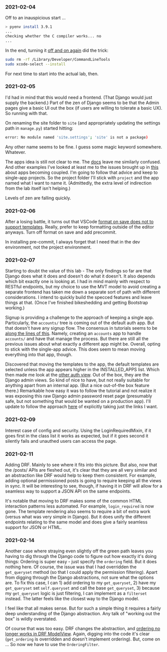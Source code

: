### 2021-02-04

Off to an inauspicious start ...

```sh
> pyenv install 3.9.1
...
checking whether the C compiler works... no
...
```

In the end, turning it [off and on again](https://stackoverflow.com/a/64838849/11495734)
did the trick:

```sh
sudo rm -rf /Library/Developer/CommandLineTools
sudo xcode-select --install
```

For next time to start into the actual lab, then.

### 2021-02-05

I'd had in mind that this would need a frontend. (That Django would just supply the backend.) Part of the zen of Django seems to be that the Admin pages give a basic UI out the box (if users are willing to tolerate a basic UX). So running with that.

On renaming the site folder to `site` (and appropriately updating the settings path in `manage.py`) started hitting:

```sh
error: No module named 'site.settings'; 'site' is not a package)
```

Any other name seems to be fine. I guess some magic keyword somewhere. Whatever.

The apps idea is still not clear to me. The [docs](https://docs.djangoproject.com/en/3.1/intro/tutorial01/#creating-the-polls-app) leave me similarly confused. And other examples I've looked at least me to the issues brought up in [this](https://medium.com/@DoorDash/tips-for-building-high-quality-django-apps-at-scale-a5a25917b2b5) about apps becoming coupled. I'm going to follow that advice and keep to single-app projects. So the project folder I'll stick with `project` and the app named what I want to name it. (Admittedly, the extra level of indirection from the lab itself isn't helping.)

Levels of zen are falling quickly.

### 2021-02-06

After a losing battle, it turns out that VSCode [format on save does not to support templates](https://forum.djangoproject.com/t/automatic-formatting-of-django-templates/341). Really, prefer to keep formatting outside of the editor anyways. Turn off format on save and add precommit.

In installing pre-commit, I always forget that I need that in the dev environment, not the project environment.

### 2021-02-07

Starting to doubt the value of this lab - The only findings so far are that Django does what it does and doesn't do what it doesn't. It also depends which bit exactly one is looking at. I had in mind mainly with respect to RESTful endpoints, but my choice to use the MVT model to avoid creating a separate frontend has taken me down a separate sort of path with different considerations. I intend to quickly build the specced features and leave things at that. (Once I've finished bikeshedding and getting Bootstrap working.)

Signup is providing a challenge to the approach of keeping a single app. Particularly, the `accounts/` tree is coming out of the default auth app. But that doesn't have any signup flow. The consensus in tutorials seems to be [along the lines of this](https://levelup.gitconnected.com/how-to-implement-login-logout-and-registration-with-djangos-user-model-59442164db73). Namely, creating an `accounts` app to handle `accounts/` and have that manage the process. But there are still all the previous issues about what exactly a different app might be. Overall, opting to stick with the single-app advice. This does seem to mean moving everything into that app, though.

Discovered that moving the templates to the app, the default templates are selected unless the app appears higher in the INSTALLED_APPS list. Which then made me look at the [other auth view](https://docs.djangoproject.com/en/3.1/topics/auth/default/#module-django.contrib.auth.views). Out of the box, they are the Django admin views. So kind of nice to have, but not really suitable for anything apart from an internal app. (But a nice out-of-the box feature there.) Remarkable how easy it was to follow the tutorial and not realize it was exposing this raw Django admin password reset page (presumably safe, but not something that would be wanted on a production app). I'll update to follow the approach [here](https://stackoverflow.com/questions/35153108/why-is-logged-out-html-not-overriding-in-django-registration) of explicitly taking just the links I want.


### 2021-02-09

Interest case of config and security. Using the LoginRequiredMixin, if it goes first in the class list it works as expected, but if it goes second it silently fails and unauthed users can access the page.


### 2021-02-11

Adding DRF. Mainly to see where it fits into this picture. But also, now that the /posts/ APIs are fleshed out, it's clear that they are all very similar and an abstraction like DRF would help to keep them consistent. For example, adding optional permissioned posts is going to require keeping all the views in sync. It will be interesting to see, though, if having it in DRF will allow for a seamless way to support a JSON API on the same endpoints.

It's notable that moving to DRF makes some of the common HTML interaction patterns less automated. For example, `login_required` is now gone. The template rendering also seems to require a bit of extra work (versus what was very simple in Django). But it does unify the different endpoints relating to the same model and does give a fairly seamless support for JSON or HTML.

### 2021-02-14

Another case where straying even slightly off the green path leaves you having to dig through the Django code to figure out how exactly it's doing things: Ordering is super easy - just specify the `ordering` field. But it does nothing here. Of course, the issue was that I had overridden the `get_queryset` method (so that I could apply the permission filtering). Apart from digging through the Django abstractions, not sure what the options are. To fix this case, I can 1) add ordering to my `get_queryset`, 2) have my `get_queryset` set `self.queryset` and call the base `get_queryset`, 3) because my `get_queryset` logic is just filtering, I can implement as a `filterset` instead. The latter feels like the closest way to the Django model.

I feel like that all makes sense. But for such a simple thing it requires a fairly deep understanding of the Django abstraction. Any talk of "working out the box" is wildly overstated.

Of course that was too easy. DRF changes the abstraction, and [ordering no longer works in DRF ModelView](https://stackoverflow.com/questions/24987446/django-rest-framework-queryset-doesnt-order). Again, digging into the code it's clear (`get_ordering` is overridden and doesn't implement ordering). But, come on ... So now we have to use the `OrderingFilter`.
